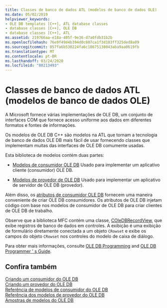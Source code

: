 ```yaml
---
title: Classes de banco de dados ATL (modelos de banco de dados OLE)
ms.date: 05/02/2019
helpviewer_keywords:
- OLE DB templates [C++], ATL database classes
- database classes [C++], OLE DB
- database classes [C++], ATL
ms.assetid: 219766aa-e18a-405f-9e36-d7a0fdb31b2b
ms.openlocfilehash: 76e9f49d4b394d0c807ca1f3d103ff325ded8a09
ms.sourcegitcommit: 857fa6b530224fa6c18675138043aba9aa0619fb
ms.translationtype: MT
ms.contentlocale: pt-BR
ms.lasthandoff: 03/24/2020
ms.locfileid: "80213493"
---
```

# <a name="atl-database-classes-ole-db-templates"></a>Classes de banco de dados ATL (modelos de banco de dados OLE)

A Microsoft fornece várias implementações de OLE DB, um conjunto de interfaces COM que fornece acesso uniforme aos dados em diferentes formatos e fontes de informações.

Os modelos de OLE DB C++ são modelos na ATL que tornam a tecnologia de banco de dados OLE DB mais fácil de usar fornecendo classes que implementam muitas das interfaces de OLE DB comumente usadas.

Esta biblioteca de modelos contém duas partes:

- [Modelos de consumidor OLE DB](../data/oledb/ole-db-consumer-templates-cpp.md) Usado para implementar um aplicativo cliente (consumidor) OLE DB.

- [Modelos de provedor de OLE DB](../data/oledb/ole-db-provider-templates-cpp.md) Usado para implementar um aplicativo de servidor de OLE DB (provedor).

Além disso, os [atributos de consumidor OLE DB](../windows/ole-db-consumer-attributes.md) fornecem uma maneira conveniente de criar OLE DB consumidores. Os atributos de OLE DB injetam código com base nos modelos de consumidor de OLE DB para criar clientes de OLE DB de trabalho.

Observe que a biblioteca MFC contém uma classe, [COleDBRecordView](../mfc/reference/coledbrecordview-class.md), que exibe registros de banco de dados em controles. A exibição é uma exibição de formulário diretamente conectada a um objeto `CRowset` e exibe os campos do objeto `CRowset` nos controles do modelo de caixa de diálogo.

Para obter mais informações, consulte [OLE DB Programming](../data/oledb/ole-db-programming.md) and [OLE DB Programmer ' s Guide](/sql/connect/oledb/ole-db/oledb-driver-for-sql-server-programming).

## <a name="see-also"></a>Confira também

[Criando um consumidor do OLE DB](../data/oledb/creating-an-ole-db-consumer.md)<br/>
[Criando um provedor do OLE DB](../data/oledb/creating-an-ole-db-provider.md)<br/>
[Referência de modelos de consumidor do OLE DB](../data/oledb/ole-db-consumer-templates-reference.md)<br/>
[Referência dos modelos de provedor do OLE DB](../data/oledb/ole-db-provider-templates-reference.md)<br/>
[Amostras de modelos do OLE DB](https://github.com/Microsoft/VCSamples/tree/master/VC2010Samples/ATL/OLEDB)

